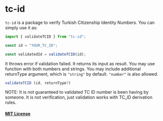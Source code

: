 # tc-id

`tc-id` is a package to verify Turkish Citizenship Identity Numbers. You can simply use it as:

```js
import { validateTCID } from "tc-id";

const id = "YOUR_TC_ID";

const validatedId = validateTCID(id);
```

It throws error if validation falied. It returns its input as result. You may use function with both numbers and strings. You may include additional returnType argument, which is `"string"` by default. `"number"` is also allowed.

```js
validateTCID (id, returnType?)
```

NOTE: It is not guaranteed to validated TC ID number is been having by someone. It is not verification, just validation works with TC_ID derivation rules.

#### [MIT License](https://github.com/urtuba/turkish-id/blob/main/LICENSE)
